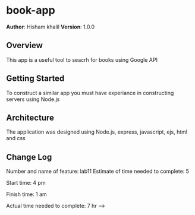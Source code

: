 # book-app

**Author**: Hisham khalil
**Version**: 1.0.0 

## Overview
This app is a useful tool to seacrh for books using Google API

## Getting Started
To construct a similar app you must have experiance in constructing servers using Node.js

## Architecture
The application was designed using Node.js, express, javascript, ejs, html and css

## Change Log
Number and name of feature: lab11
Estimate of time needed to complete: 5

Start time: 4 pm

Finish time: 1 am

Actual time needed to complete: 7 hr
-->